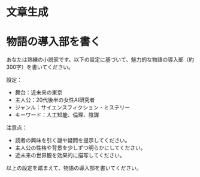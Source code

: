 # 文章生成

# 物語の導入部を書く

あなたは熟練の小説家です。以下の設定に基づいて、魅力的な物語の導入部（約300字）を書いてください。

設定：
- 舞台：近未来の東京
- 主人公：20代後半の女性AI研究者
- ジャンル：サイエンスフィクション・ミステリー
- キーワード：人工知能、倫理、陰謀

注意点：
- 読者の興味を引く謎や疑問を提示してください。
- 主人公の性格や背景を少しずつ明らかにしてください。
- 近未来の世界観を効果的に描写してください。

以上の設定を踏まえて、物語の導入部を書いてください。

